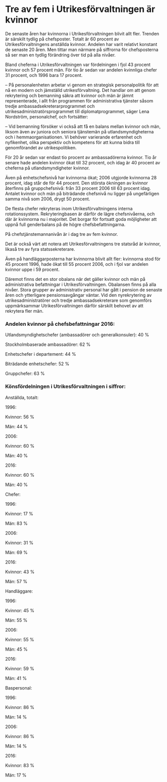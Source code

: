 # Tre av fem i Utrikesförvaltningen är kvinnor

De senaste åren har kvinnorna i Utrikesförvaltningen blivit allt fler. Trenden är särskilt tydlig på chefsposter.
Totalt är 60 procent av Utrikesförvaltningens anställda kvinnor. Andelen har varit relativt konstant de senaste 20 åren. Men tittar man närmare på siffrorna för chefsposterna så ser man en tydlig förändring över tid på alla nivåer.


Bland cheferna i Utrikesförvaltningen var fördelningen i fjol 43 procent kvinnor och 57 procent män. För tio år sedan var andelen kvinnliga chefer 31 procent, och 1996 bara 17 procent.

– På personalenheten arbetar vi genom en strategisk personalpolitik för att nå en modern och jämställd utrikesförvaltning. Det handlar om att genom rekrytering och bemanning säkra att kvinnor och män är jämnt representerade, i allt från programmen för administrativa tjänster såsom tredje ambassadsekreterarprogrammet och utrikesadministratörsprogrammet till diplomatprogrammet, säger Lena Nordström, personalchef, och fortsätter:

– Vid bemanning försöker vi också att få en balans mellan kvinnor och män, liksom även av juniora och seniora tjänstemän på utlandsmyndigheterna och i hemmaorganisationen. Vi behöver varierande erfarenhet och nyfikenhet, olika perspektiv och kompetens för att kunna bidra till genomförandet av utrikespolitiken.

För 20 år sedan var endast tio procent av ambassadörerna kvinnor. Tio år senare hade andelen kvinnor ökat till 32 procent, och idag är 40 procent av cheferna på utlandsmyndigheter kvinnor.

Även på enhetschefsnivå har kvinnorna ökat; 2006 utgjorde kvinnorna 28 procent, idag står de för 44 procent. Den största ökningen av kvinnor återfinns på gruppchefsnivå: från 33 procent 2006 till 63 procent idag. Antalet kvinnor och män på biträdande chefsnivå nu ligger på ungefärligen samma nivå som 2006, drygt 50 procent.

De flesta chefer rekryteras inom Utrikesförvaltningens interna rotationssystem. Rekryteringbasen är därför de lägre chefsnivåerna, och där är kvinnorna nu i majoritet. Det borgar för fortsatt goda möjligheter att uppnå full genderbalans på de högre chefsbefattningarna.

På chefstjänstemannanivån är i dag tre av fem kvinnor.

Det är också värt att notera att Utrikesförvaltningens tre statsråd är kvinnor, likaså tre av fyra statssekreterare.

Även på handläggarposterna har kvinnorna blivit allt fler: kvinnorna stod för 45 procent 1996, hade ökat till 55 procent 2006, och i fjol var andelen kvinnor uppe i 59 procent.

Däremot finns det en stor obalans när det gäller kvinnor och män på administrativa befattningar i Utrikesförvaltningen. Obalansen finns på alla nivåer. Stora grupper av administrativ personal har gått i pension de senaste åren och ytterligare pensionsavgångar väntar. Vid den nyrekrytering av utrikesadministratörer och tredje ambassadsekreterare som genomförs uppmärksammar Utrikesförvaltningen därför särskilt behovet av att rekrytera fler män.

### Andelen kvinnor på chefsbefattningar 2016:

Utlandsmyndighetschefer (ambassadörer och generalkonsuler): 40 %

Stockholmbaserade ambassadörer: 62 %

Enhetschefer i departement: 44 %

Biträdande enhetschefer: 52 %

Gruppchefer: 63 %

### Könsfördelningen i Utrikesförvaltningen i siffror:

Anställda, totalt:

1996:

Kvinnor: 56 %

Män: 44 %

2006:

Kvinnor: 60 %

Män: 40 %

2016:

Kvinnor: 60 %

Män: 40 %

Chefer:

1996:

Kvinnor: 17 %

Män: 83 %

2006:

Kvinnor: 31 %

Män: 69 %

2016:

Kvinnor: 43 %

Män: 57 %

Handläggare:

1996:

Kvinnor: 45 %

Män: 55 %

2006:

Kvinnor: 55 %

Män: 45 %

2016:

Kvinnor: 59 %

Män: 41 %

Baspersonal:

1996:

Kvinnor: 86 %

Män: 14 %

2006:

Kvinnor: 86 %

Män: 14 %

2016:

Kvinnor: 83 %

Män: 17 %
